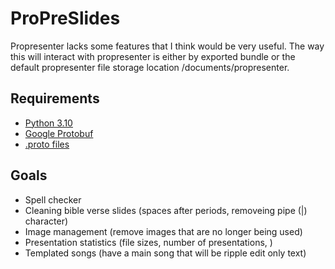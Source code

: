 # ProPreSlides
Propresenter lacks some features that I think would be very useful. The way this will interact with propresenter is either by exported bundle or the default propresenter file storage location /documents/propresenter.

## Requirements
- [Python 3.10](https://www.python.org/)
- [Google Protobuf](https://github.com/protocolbuffers/protobuf/tree/master/python)
- [.proto files](https://github.com/greyshirtguy/ProPresenter7-Proto)

## Goals
- Spell checker
- Cleaning bible verse slides (spaces after periods, removeing pipe (|) character)
- Image management (remove images that are no longer being used)
- Presentation statistics (file sizes, number of presentations, )
- Templated songs (have a main song that will be ripple edit only text)
